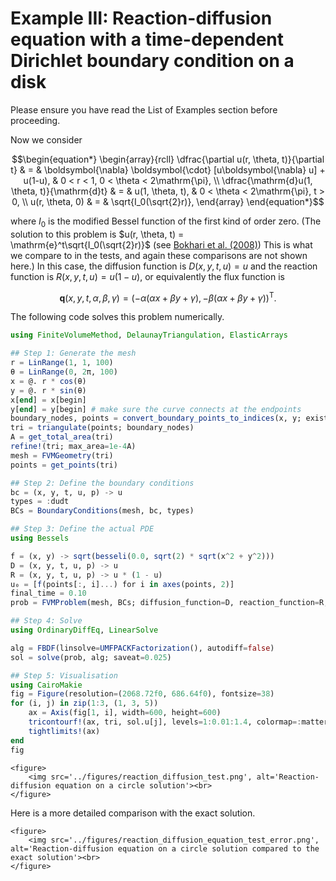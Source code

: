 # Example III: Reaction-diffusion equation with a time-dependent Dirichlet boundary condition on a disk 

Please ensure you have read the List of Examples section before proceeding.

Now we consider

```math
\begin{equation*}
\begin{array}{rcll}
\dfrac{\partial u(r, \theta, t)}{\partial t} & = & \boldsymbol{\nabla} \boldsymbol{\cdot} [u\boldsymbol{\nabla} u] + u(1-u), & 0 < r < 1, 0 < \theta < 2\mathrm{\pi}, \\
\dfrac{\mathrm{d}u(1, \theta, t)}{\mathrm{d}t} & = & u(1, \theta, t), & 0 < \theta < 2\mathrm{\pi}, t > 0,  \\
u(r, \theta, 0) & = & \sqrt{I_0(\sqrt{2}r)},
\end{array}
\end{equation*}
```

where $I_0$ is the modified Bessel function of the first kind of order zero. (The solution to this problem is $u(r, \theta, t) = \mathrm{e}^t\sqrt{I_0(\sqrt{2}r)}$ (see [Bokhari et al. (2008)](https://doi.org/10.1016/j.na.2007.11.012)) This is what we compare to in the tests, and again these comparisons are not shown here.) In this case, the diffusion function is $D(x, y, t, u) = u$ and the reaction function is $R(x, y, t, u) = u(1-u)$, or equivalently the flux function is 

```math
\boldsymbol{q}(x, y, t, \alpha, \beta, \gamma) = \left(-\alpha\left(\alpha x + \beta y + \gamma\right), -\beta\left(\alpha x + \beta y + \gamma\right)\right)^{\mathsf T}. 
```

The following code solves this problem numerically.
```julia 
using FiniteVolumeMethod, DelaunayTriangulation, ElasticArrays

## Step 1: Generate the mesh 
r = LinRange(1, 1, 100)
θ = LinRange(0, 2π, 100)
x = @. r * cos(θ)
y = @. r * sin(θ)
x[end] = x[begin]
y[end] = y[begin] # make sure the curve connects at the endpoints
boundary_nodes, points = convert_boundary_points_to_indices(x, y; existing_points=ElasticMatrix{Float64}(undef, 2, 0))
tri = triangulate(points; boundary_nodes)
A = get_total_area(tri)
refine!(tri; max_area=1e-4A)
mesh = FVMGeometry(tri)
points = get_points(tri)

## Step 2: Define the boundary conditions 
bc = (x, y, t, u, p) -> u
types = :dudt
BCs = BoundaryConditions(mesh, bc, types)

## Step 3: Define the actual PDE  
using Bessels

f = (x, y) -> sqrt(besseli(0.0, sqrt(2) * sqrt(x^2 + y^2)))
D = (x, y, t, u, p) -> u
R = (x, y, t, u, p) -> u * (1 - u)
u₀ = [f(points[:, i]...) for i in axes(points, 2)]
final_time = 0.10
prob = FVMProblem(mesh, BCs; diffusion_function=D, reaction_function=R, initial_condition=u₀, final_time)

## Step 4: Solve
using OrdinaryDiffEq, LinearSolve

alg = FBDF(linsolve=UMFPACKFactorization(), autodiff=false)
sol = solve(prob, alg; saveat=0.025)

## Step 5: Visualisation 
using CairoMakie 
fig = Figure(resolution=(2068.72f0, 686.64f0), fontsize=38)
for (i, j) in zip(1:3, (1, 3, 5))
    ax = Axis(fig[1, i], width=600, height=600)
    tricontourf!(ax, tri, sol.u[j], levels=1:0.01:1.4, colormap=:matter)
    tightlimits!(ax)
end
fig
```

```@raw html
<figure>
    <img src='../figures/reaction_diffusion_test.png', alt='Reaction-diffusion equation on a circle solution'><br>
</figure>
```

Here is a more detailed comparison with the exact solution.

```@raw html
<figure>
    <img src='../figures/reaction_diffusion_equation_test_error.png', alt='Reaction-diffusion equation on a circle solution compared to the exact solution'><br>
</figure>
```